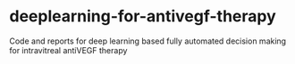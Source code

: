 # deeplearning-for-antivegf-therapy
Code and reports for deep learning based fully automated decision making for intravitreal antiVEGF therapy
